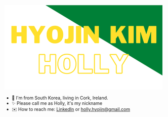 <!-- # Hi there, I am Hyojin Kim👋 -->

<img src="./hollyLogo2.png">

- 🌱 I'm from South Korea, living in Cork, Ireland.
- ✨ Please call me as Holly, it's my nickname
- ✉️ How to reach me: [LinkedIn](https://www.linkedin.com/in/hollyhyojin/) or [holly.hyojin@gmail.com](holly.hyojin@gmail.com)

<!-- - 📚 I'm learning Java, SQL, basic Front-end skills. -->

<!--
**hollykim/hollykim** is a ✨ _special_ ✨ repository because its `README.md` (this file) appears on your GitHub profile.

Here are some ideas to get you started:

- 🔭 I’m currently working on ...
- 🌱 I’m currently learning ...
- 👯 I’m looking to collaborate on ...
- 🤔 I’m looking for help with ...
- 💬 Ask me about ...
- 📫 How to reach me: ...
- 😄 Pronouns: ...
- ⚡ Fun fact: ...
  -->
